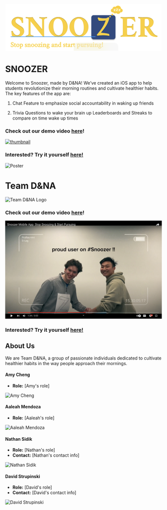 ![Snoozer Logo and Tagline](Heading.png)

# SNOOZER

Welcome to Snoozer, made by D&NA! We’ve created an iOS app to help students revolutionize their morning routines and cultivate healthier habits. The key features of the app are: 

1. Chat Feature to emphasize social accountability in waking up friends
  
2. Trivia Questions to wake your brain up Leaderboards and Streaks to compare on time wake up times

### Check out our demo video [here](https://www.youtube.com/watch?v=mNdaqW95iM8)!

[![thumbnail](/pics/thumbnail.png)](https://www.youtube.com/watch?v=mNdaqW95iM8)

### Interested? Try it yourself [here!](https://uwsocialcomputing.github.io/D-NA/)

![Poster](Poster.png)

# Team D&NA

![Team D&NA Logo](link_to_logo.png)

### Check out our demo video [here](https://www.youtube.com/watch?v=mNdaqW95iM8)!

[![thumbnail](thumbnail.png)](https://www.youtube.com/watch?v=mNdaqW95iM8)

### Interested? Try it yourself [here!](https://uwsocialcomputing.github.io/D-NA/)


## About Us

We are Team D&NA, a group of passionate individuals dedicated to cultivate healthier habits in the way people approach their mornings.

#### Amy Cheng
- **Role:** [Amy's role]

![Amy Cheng](link_to_amy_photo.jpg)

#### Aaleah Mendoza
- **Role:** [Aaleah's role]

![Aaleah Mendoza](link_to_aaleah_photo.jpg)

#### Nathan Sidik
- **Role:** [Nathan's role]
- **Contact:** [Nathan's contact info]

![Nathan Sidik](link_to_nathan_photo.jpg)

#### David Strupinski
- **Role:** [David's role]
- **Contact:** [David's contact info]

![David Strupinski](link_to_david_photo.jpg)
